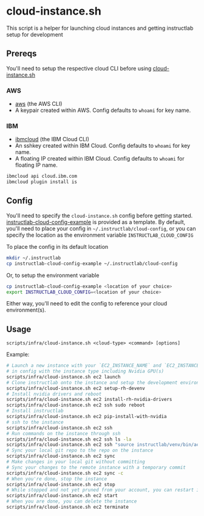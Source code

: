 # cloud-instance.sh

This script is a helper for launching cloud instances and getting instructlab setup for development

## Prereqs

You'll need to setup the respective cloud CLI before using [cloud-instance.sh](cloud-instance.sh)

### AWS

- [aws](https://aws.amazon.com/cli/) (the AWS CLI)
- A keypair created within AWS. Config defaults to `whoami` for key name.

### IBM

- [ibmcloud](https://cloud.ibm.com/docs/cli) (the IBM Cloud CLI)
- An sshkey created within IBM Cloud. Config defaults to `whoami` for key name.
- A floating IP created within IBM Cloud. Config defaults to `whoami` for floating IP name.

```bash
ibmcloud api cloud.ibm.com
ibmcloud plugin install is
```

## Config

You'll need to specify the `cloud-instance.sh` config before getting started. [instructlab-cloud-config-example](instructlab-cloud-config-example) is provided as a template. By default, you'll need to place your config in `~/.instructlab/cloud-config`, or you can specify the location as the environment variable `INSTRUCTLAB_CLOUD_CONFIG`

To place the config in its default location

```bash
mkdir ~/.instructlab
cp instructlab-cloud-config-example ~/.instructlab/cloud-config
```

Or, to setup the environment variable

```bash
cp instructlab-cloud-config-example <location of your choice>
export INSTRUCTLAB_CLOUD_CONFIG=<location of your choice>
```

Either way, you'll need to edit the config to reference your cloud environment(s).

## Usage

`scripts/infra/cloud-instance.sh <cloud-type> <command> [options]`

Example:

```bash
# Launch a new instance with your `EC2_INSTANCE_NAME` and `EC2_INSTANCE_TYPE` specified
# in config with the instance type including Nvidia GPU(s)
scripts/infra/cloud-instance.sh ec2 launch
# Clone instructlab onto the instance and setup the development environment
scripts/infra/cloud-instance.sh ec2 setup-rh-devenv
# Install nvidia drivers and reboot
scripts/infra/cloud-instance.sh ec2 install-rh-nvidia-drivers
scripts/infra/cloud-instance.sh ec2 ssh sudo reboot
# Install instructlab
scripts/infra/cloud-instance.sh ec2 pip-install-with-nvidia
# ssh to the instance
scripts/infra/cloud-instance.sh ec2 ssh
# Run commands on the instance through ssh
scripts/infra/cloud-instance.sh ec2 ssh ls -la
scripts/infra/cloud-instance.sh ec2 ssh "source instructlab/venv/bin/activate && ilab sysinfo"
# Sync your local git repo to the repo on the instance
scripts/infra/cloud-instance.sh ec2 sync
# Make changes in your local git without committing
# Sync your changes to the remote instance with a temporary commit
scripts/infra/cloud-instance.sh ec2 sync -c
# When you're done, stop the instance
scripts/infra/cloud-instance.sh ec2 stop
# While stopped and not yet pruned from your account, you can restart it if needed
scripts/infra/cloud-instance.sh ec2 start
# When you are done, you can delete the instance
scripts/infra/cloud-instance.sh ec2 terminate
```